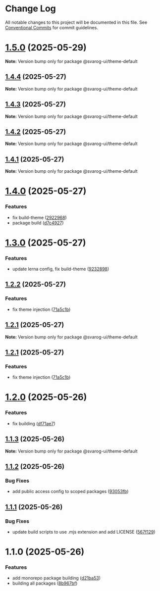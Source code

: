 # Change Log

All notable changes to this project will be documented in this file.
See [Conventional Commits](https://conventionalcommits.org) for commit guidelines.

# [1.5.0](https://github.com/baaaaaaaaasowenyaaaaaaamamabeatsebaaah/svarog/compare/@svarog-ui/theme-default@1.4.4...@svarog-ui/theme-default@1.5.0) (2025-05-29)

**Note:** Version bump only for package @svarog-ui/theme-default





## [1.4.4](https://github.com/baaaaaaaaasowenyaaaaaaamamabeatsebaaah/svarog/compare/@svarog-ui/theme-default@1.4.3...@svarog-ui/theme-default@1.4.4) (2025-05-27)

**Note:** Version bump only for package @svarog-ui/theme-default

## [1.4.3](https://github.com/baaaaaaaaasowenyaaaaaaamamabeatsebaaah/svarog/compare/@svarog-ui/theme-default@1.4.2...@svarog-ui/theme-default@1.4.3) (2025-05-27)

**Note:** Version bump only for package @svarog-ui/theme-default

## [1.4.2](https://github.com/baaaaaaaaasowenyaaaaaaamamabeatsebaaah/svarog/compare/@svarog-ui/theme-default@1.4.1...@svarog-ui/theme-default@1.4.2) (2025-05-27)

**Note:** Version bump only for package @svarog-ui/theme-default

## [1.4.1](https://github.com/baaaaaaaaasowenyaaaaaaamamabeatsebaaah/svarog/compare/@svarog-ui/theme-default@1.4.0...@svarog-ui/theme-default@1.4.1) (2025-05-27)

**Note:** Version bump only for package @svarog-ui/theme-default

# [1.4.0](https://github.com/baaaaaaaaasowenyaaaaaaamamabeatsebaaah/svarog/compare/@svarog-ui/theme-default@1.3.0...@svarog-ui/theme-default@1.4.0) (2025-05-27)

### Features

- fix build-theme ([2922968](https://github.com/baaaaaaaaasowenyaaaaaaamamabeatsebaaah/svarog/commit/292296897024527645ee314761114553f5a95539))
- package build ([d7c4927](https://github.com/baaaaaaaaasowenyaaaaaaamamabeatsebaaah/svarog/commit/d7c49273c29471ca7dc54b2e7084b0f79740b5b0))

# [1.3.0](https://github.com/baaaaaaaaasowenyaaaaaaamamabeatsebaaah/svarog/compare/@svarog-ui/theme-default@1.2.2...@svarog-ui/theme-default@1.3.0) (2025-05-27)

### Features

- update lerna config, fix build-theme ([9232898](https://github.com/baaaaaaaaasowenyaaaaaaamamabeatsebaaah/svarog/commit/9232898988069e7246cec2757068fc8952b1d3a4))

## [1.2.2](https://github.com/baaaaaaaaasowenyaaaaaaamamabeatsebaaah/svarog/compare/@svarog-ui/theme-default@1.2.0...@svarog-ui/theme-default@1.2.2) (2025-05-27)

### Features

- fix theme injection ([71a5c1b](https://github.com/baaaaaaaaasowenyaaaaaaamamabeatsebaaah/svarog/commit/71a5c1beef79a201583a0d08e9872d5bc900eea2))

## [1.2.1](https://github.com/baaaaaaaaasowenyaaaaaaamamabeatsebaaah/svarog/compare/@svarog-ui/theme-default@1.2.1...@svarog-ui/theme-default@1.2.1) (2025-05-27)

**Note:** Version bump only for package @svarog-ui/theme-default

## [1.2.1](https://github.com/baaaaaaaaasowenyaaaaaaamamabeatsebaaah/svarog/compare/@svarog-ui/theme-default@1.2.0...@svarog-ui/theme-default@1.2.1) (2025-05-27)

### Features

- fix theme injection ([71a5c1b](https://github.com/baaaaaaaaasowenyaaaaaaamamabeatsebaaah/svarog/commit/71a5c1beef79a201583a0d08e9872d5bc900eea2))

# [1.2.0](https://github.com/baaaaaaaaasowenyaaaaaaamamabeatsebaaah/svarog/compare/@svarog-ui/theme-default@1.1.3...@svarog-ui/theme-default@1.2.0) (2025-05-26)

### Features

- fix building ([df71ae7](https://github.com/baaaaaaaaasowenyaaaaaaamamabeatsebaaah/svarog/commit/df71ae79af43b7f08730cb63d0fc5d0d83fa69cd))

## [1.1.3](https://github.com/baaaaaaaaasowenyaaaaaaamamabeatsebaaah/svarog/compare/@svarog-ui/theme-default@1.1.2...@svarog-ui/theme-default@1.1.3) (2025-05-26)

**Note:** Version bump only for package @svarog-ui/theme-default

## [1.1.2](https://github.com/baaaaaaaaasowenyaaaaaaamamabeatsebaaah/svarog/compare/@svarog-ui/theme-default@1.1.1...@svarog-ui/theme-default@1.1.2) (2025-05-26)

### Bug Fixes

- add public access config to scoped packages ([93053fb](https://github.com/baaaaaaaaasowenyaaaaaaamamabeatsebaaah/svarog/commit/93053fb8f7ab6f97728609c5551e2f2cf84dbc6c))

## [1.1.1](https://github.com/baaaaaaaaasowenyaaaaaaamamabeatsebaaah/svarog/compare/@svarog-ui/theme-default@1.1.0...@svarog-ui/theme-default@1.1.1) (2025-05-26)

### Bug Fixes

- update build scripts to use .mjs extension and add LICENSE ([567f129](https://github.com/baaaaaaaaasowenyaaaaaaamamabeatsebaaah/svarog/commit/567f129c9f2c8f722ec578d0a76d8736531368d3))

# 1.1.0 (2025-05-26)

### Features

- add monorepo package building ([d21ba53](https://github.com/baaaaaaaaasowenyaaaaaaamamabeatsebaaah/svarog/commit/d21ba53e2f6b82eed3c048658966cf3b3033fb10))
- building all packages ([8b967bf](https://github.com/baaaaaaaaasowenyaaaaaaamamabeatsebaaah/svarog/commit/8b967bf4c958b6784baef6f40edd22654123dc87))

